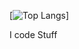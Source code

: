 [![Top Langs](https://github-readme-stats.vercel.app/api/top-langs/?username=Nonook-3352&layout=donut)]


I code Stuff
